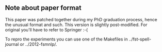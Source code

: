 Note about paper format
-----------------------
This paper was patched together during my PhD graduation process, hence
the unusual format and such. This version is slightly post-modified. For
original you'll have to refer to Springer :-(

To repro the experiments you can use one of the Makefiles in
../fst-spell-journal or ../2012-fsmnlp/.
